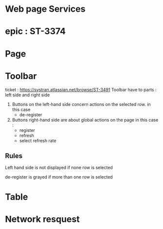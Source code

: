 # Web page Services 

# epic : ST-3374


# Page
# Toolbar
ticket : https://systran.atlassian.net/browse/ST-3491
Toolbar have to parts :  left side and right side
1. Buttons on the left-hand side concern actions on the selected row. in this case 
   - de-register
1. Buttons right-hand side are about global actions on the page in this  case : 
    - register
    - refresh
    - select refresh rate 

## Rules

Left hand side is not displayed if none row is selected 

de-register is grayed if more than one row is selected
# Table
# Network resquest
